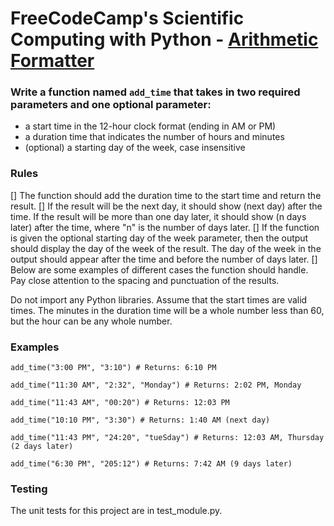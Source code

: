 # FreeCodeCamp's Scientific Computing with Python - [Arithmetic Formatter](https://www.freecodecamp.org/learn/scientific-computing-with-python/scientific-computing-with-python-projects/arithmetic-formatter)

### Write a function named `add_time` that takes in two required parameters and one optional parameter:
- a start time in the 12-hour clock format (ending in AM or PM)
- a duration time that indicates the number of hours and minutes
- (optional) a starting day of the week, case insensitive

### Rules
[] The function should add the duration time to the start time and return the result.
[] If the result will be the next day, it should show (next day) after the time. If the result will be more than one day later, it should show (n days later) after the time, where "n" is the number of days later.
[] If the function is given the optional starting day of the week parameter, then the output should display the day of the week of the result. The day of the week in the output should appear after the time and before the number of days later.
[] Below are some examples of different cases the function should handle. Pay close attention to the spacing and punctuation of the results.

Do not import any Python libraries. Assume that the start times are valid times. The minutes in the duration time will be a whole number less than 60, but the hour can be any whole number.

### Examples
`add_time("3:00 PM", "3:10") # Returns: 6:10 PM`

`add_time("11:30 AM", "2:32", "Monday") # Returns: 2:02 PM, Monday`

`add_time("11:43 AM", "00:20") # Returns: 12:03 PM`

`add_time("10:10 PM", "3:30") # Returns: 1:40 AM (next day)`

`add_time("11:43 PM", "24:20", "tueSday") # Returns: 12:03 AM, Thursday (2 days later)`

`add_time("6:30 PM", "205:12") # Returns: 7:42 AM (9 days later)`

### Testing
The unit tests for this project are in test_module.py.